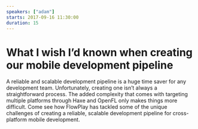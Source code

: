 ```yaml
---
speakers: ["adam"]
starts: 2017-09-16 11:30:00
duration: 15
---
```


# What I wish I’d known when creating our mobile development pipeline

A reliable and scalable development pipeline is a huge time saver for any development team. Unfortunately, creating one isn’t always a straightforward process. The added complexity that comes with targeting multiple platforms through Haxe and OpenFL only makes things more difficult. Come see how FlowPlay has tackled some of the unique challenges of creating a reliable, scalable development pipeline for cross-platform mobile development.